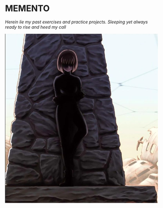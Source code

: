 # MEMENTO

_Herein lie my past exercises and practice projects. Sleeping yet always ready to rise and heed my call_

<img src="./memento.png">
